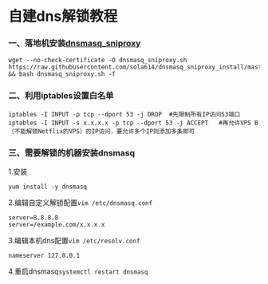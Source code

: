 # 自建dns解锁教程
### 一、落地机安装[dnsmasq_sniproxy](https://github.com/sola614/dnsmasq_sniproxy_install)
```
wget --no-check-certificate -O dnsmasq_sniproxy.sh https://raw.githubusercontent.com/sola614/dnsmasq_sniproxy_install/master/dnsmasq_sniproxy.sh && bash dnsmasq_sniproxy.sh -f
```
### 二、利用iptables设置白名单
```
iptables -I INPUT -p tcp --dport 53 -j DROP  #先限制所有IP访问53端口
iptables -I INPUT -s x.x.x.x -p tcp --dport 53 -j ACCEPT   #再允许VPS B（不能解锁Netflix的VPS）的IP访问，要允许多个IP则添加多条即可
```
### 三、需要解锁的机器安装dnsmasq
1.安装   
```
yum install -y dnsmasq
```
2.编辑自定义解锁配置`vim /etc/dnsmasq.conf`   
```
server=8.8.8.8
server=/example.com/x.x.x.x
```
3.编辑本机dns配置`vim /etc/resolv.conf`
```
nameserver 127.0.0.1
```
4.重启dnsmasq`systemctl restart dnsmasq`